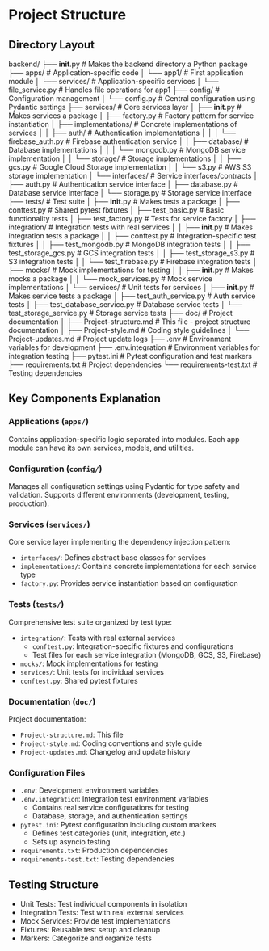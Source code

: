 # Project Structure

## Directory Layout
backend/
├── __init__.py                # Makes the backend directory a Python package
├── apps/                      # Application-specific code
│   └── app1/                  # First application module
│       └── services/          # Application-specific services
│           └── file_service.py # Handles file operations for app1
├── config/                    # Configuration management
│   └── config.py             # Central configuration using Pydantic settings
├── services/                  # Core services layer
│   ├── __init__.py           # Makes services a package
│   ├── factory.py            # Factory pattern for service instantiation
│   ├── implementations/      # Concrete implementations of services
│   │   ├── auth/            # Authentication implementations
│   │   │   └── firebase_auth.py # Firebase authentication service
│   │   ├── database/        # Database implementations
│   │   │   └── mongodb.py   # MongoDB service implementation
│   │   └── storage/         # Storage implementations
│   │       ├── gcs.py       # Google Cloud Storage implementation
│   │       └── s3.py        # AWS S3 storage implementation
│   └── interfaces/          # Service interfaces/contracts
│       ├── auth.py          # Authentication service interface
│       ├── database.py      # Database service interface
│       └── storage.py       # Storage service interface
├── tests/                    # Test suite
│   ├── __init__.py          # Makes tests a package
│   ├── conftest.py          # Shared pytest fixtures
│   ├── test_basic.py        # Basic functionality tests
│   ├── test_factory.py      # Tests for service factory
│   ├── integration/         # Integration tests with real services
│   │   ├── __init__.py     # Makes integration tests a package
│   │   ├── conftest.py     # Integration-specific test fixtures
│   │   ├── test_mongodb.py # MongoDB integration tests
│   │   ├── test_storage_gcs.py # GCS integration tests
│   │   ├── test_storage_s3.py # S3 integration tests
│   │   └── test_firebase.py # Firebase integration tests
│   ├── mocks/              # Mock implementations for testing
│   │   ├── __init__.py    # Makes mocks a package
│   │   └── mock_services.py # Mock service implementations
│   └── services/           # Unit tests for services
│       ├── __init__.py    # Makes service tests a package
│       ├── test_auth_service.py # Auth service tests
│       ├── test_database_service.py # Database service tests
│       └── test_storage_service.py # Storage service tests
├── doc/                     # Project documentation
│   ├── Project-structure.md # This file - project structure documentation
│   ├── Project-style.md    # Coding style guidelines
│   └── Project-updates.md  # Project update logs
├── .env                    # Environment variables for development
├── .env.integration        # Environment variables for integration testing
├── pytest.ini             # Pytest configuration and test markers
├── requirements.txt       # Project dependencies
└── requirements-test.txt  # Testing dependencies

## Key Components Explanation

### Applications (`apps/`)
Contains application-specific logic separated into modules. Each app module can have its own services, models, and utilities.

### Configuration (`config/`)
Manages all configuration settings using Pydantic for type safety and validation. Supports different environments (development, testing, production).

### Services (`services/`)
Core service layer implementing the dependency injection pattern:
- `interfaces/`: Defines abstract base classes for services
- `implementations/`: Contains concrete implementations for each service type
- `factory.py`: Provides service instantiation based on configuration

### Tests (`tests/`)
Comprehensive test suite organized by test type:
- `integration/`: Tests with real external services
  - `conftest.py`: Integration-specific fixtures and configurations
  - Test files for each service integration (MongoDB, GCS, S3, Firebase)
- `mocks/`: Mock implementations for testing
- `services/`: Unit tests for individual services
- `conftest.py`: Shared pytest fixtures

### Documentation (`doc/`)
Project documentation:
- `Project-structure.md`: This file
- `Project-style.md`: Coding conventions and style guide
- `Project-updates.md`: Changelog and update history

### Configuration Files
- `.env`: Development environment variables
- `.env.integration`: Integration test environment variables
  - Contains real service configurations for testing
  - Database, storage, and authentication settings
- `pytest.ini`: Pytest configuration including custom markers
  - Defines test categories (unit, integration, etc.)
  - Sets up asyncio testing
- `requirements.txt`: Production dependencies
- `requirements-test.txt`: Testing dependencies

## Testing Structure
- Unit Tests: Test individual components in isolation
- Integration Tests: Test with real external services
- Mock Services: Provide test implementations
- Fixtures: Reusable test setup and cleanup
- Markers: Categorize and organize tests